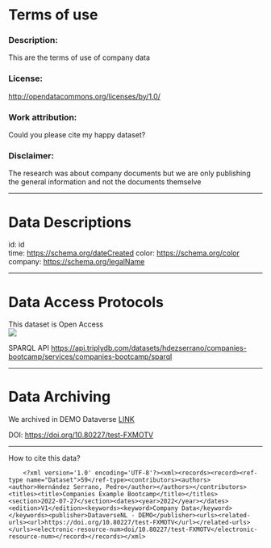# Terms of use

### Description:	
This are the terms of use of company data

### License:
http://opendatacommons.org/licenses/by/1.0/


### Work attribution: 
Could you please cite my happy dataset?

### Disclaimer:	
The research was about company documents but we are only publishing the general information and not the documents themselve

---
# Data Descriptions

id: id	
time: https://schema.org/dateCreated
color: https://schema.org/color	
company: https://schema.org/legalName

---
# Data Access Protocols

This dataset is Open Access  
![](https://external-content.duckduckgo.com/iu/?u=https%3A%2F%2Fs3.amazonaws.com%2Flibapps%2Faccounts%2F33900%2Fimages%2FOAlogo.jpg&f=1&nofb=1)

SPARQL API 
https://api.triplydb.com/datasets/hdezserrano/companies-bootcamp/services/companies-bootcamp/sparql

---
# Data Archiving

We archived in DEMO Dataverse [LINK](https://demo.dataverse.nl/dataset.xhtml?persistentId=doi%3A10.80227%2Ftest-FXMOTV)

DOI: 
https://doi.org/10.80227/test-FXMOTV




---

How to cite this data?


		<?xml version='1.0' encoding='UTF-8'?><xml><records><record><ref-type name="Dataset">59</ref-type><contributors><authors><author>Hernández Serrano, Pedro</author></authors></contributors><titles><title>Companies Example Bootcamp</title></titles><section>2022-07-27</section><dates><year>2022</year></dates><edition>V1</edition><keywords><keyword>Company Data</keyword></keywords><publisher>DataverseNL - DEMO</publisher><urls><related-urls><url>https://doi.org/10.80227/test-FXMOTV</url></related-urls></urls><electronic-resource-num>doi/10.80227/test-FXMOTV</electronic-resource-num></record></records></xml>


